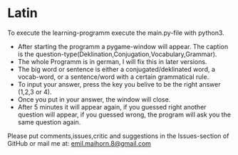 # Latin

To execute the learning-programm execute the main.py-file with python3.

* After starting the programm a pygame-window will appear. The caption is the question-type(Deklination,Conjugation,Vocabulary,Grammar).
* The whole Programm is in german, I will fix this in later versions.
* The big word or sentence is either a conjugated/deklinated word, a vocab-word, or a sentence/word with a certain grammatical rule.
* To input your answer, press the key you belive to be the right answer (1,2,3 or 4).
* Once you put in your answer, the window will close.
* After 5 minutes it will appear again, if you guessed right another question will appear, if you guessed wrong, the program will ask you the same question again.

Please put comments,issues,critic and suggestions in the Issues-section of GitHub or mail me at: emil.maihorn.8@gmail.com
